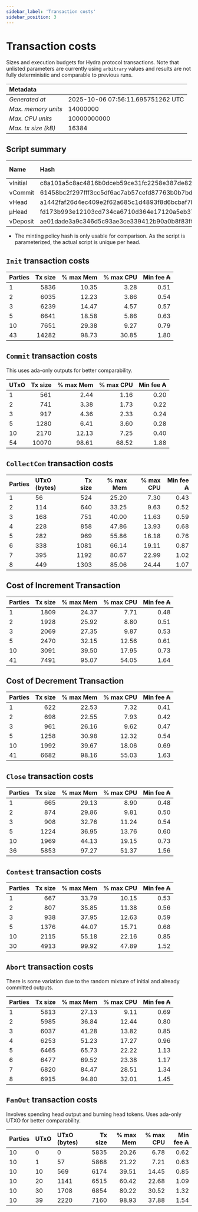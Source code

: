 ```yaml
--- 
sidebar_label: 'Transaction costs' 
sidebar_position: 3 
--- 
```


# Transaction costs 

Sizes and execution budgets for Hydra protocol transactions. Note that unlisted parameters are currently using `arbitrary` values and results are not fully deterministic and comparable to previous runs.

| Metadata | |
| :--- | :--- |
| _Generated at_ | 2025-10-06 07:56:11.695751262 UTC |
| _Max. memory units_ | 14000000 |
| _Max. CPU units_ | 10000000000 |
| _Max. tx size (kB)_ | 16384 |

## Script summary

| Name   | Hash | Size (Bytes) 
| :----- | :--- | -----------: 
| νInitial | c8a101a5c8ac4816b0dceb59ce31fc2258e387de828f02961d2f2045 | 2652 | 
| νCommit | 61458bc2f297fff3cc5df6ac7ab57cefd87763b0b7bd722146a1035c | 685 | 
| νHead | a1442faf26d4ec409e2f62a685c1d4893f8d6bcbaf7bcb59d6fa1340 | 14599 | 
| μHead | fd173b993e12103cd734ca6710d364e17120a5eb37a224c64ab2b188* | 5284 | 
| νDeposit | ae01dade3a9c346d5c93ae3ce339412b90a0b8f83f94ec6baa24e30c | 1102 | 

* The minting policy hash is only usable for comparison. As the script is parameterized, the actual script is unique per head.

## `Init` transaction costs

| Parties | Tx size | % max Mem | % max CPU | Min fee ₳ |
| :------ | ------: | --------: | --------: | --------: |
| 1| 5836 | 10.35 | 3.28 | 0.51 |
| 2| 6035 | 12.23 | 3.86 | 0.54 |
| 3| 6239 | 14.47 | 4.57 | 0.57 |
| 5| 6641 | 18.58 | 5.86 | 0.63 |
| 10| 7651 | 29.38 | 9.27 | 0.79 |
| 43| 14282 | 98.73 | 30.85 | 1.80 |


## `Commit` transaction costs
 This uses ada-only outputs for better comparability.

| UTxO | Tx size | % max Mem | % max CPU | Min fee ₳ |
| :--- | ------: | --------: | --------: | --------: |
| 1| 561 | 2.44 | 1.16 | 0.20 |
| 2| 741 | 3.38 | 1.73 | 0.22 |
| 3| 917 | 4.36 | 2.33 | 0.24 |
| 5| 1280 | 6.41 | 3.60 | 0.28 |
| 10| 2170 | 12.13 | 7.25 | 0.40 |
| 54| 10070 | 98.61 | 68.52 | 1.88 |


## `CollectCom` transaction costs

| Parties | UTxO (bytes) |Tx size | % max Mem | % max CPU | Min fee ₳ |
| :------ | :----------- |------: | --------: | --------: | --------: |
| 1 | 56 | 524 | 25.20 | 7.30 | 0.43 |
| 2 | 114 | 640 | 33.25 | 9.63 | 0.52 |
| 3 | 168 | 751 | 40.00 | 11.63 | 0.59 |
| 4 | 228 | 858 | 47.86 | 13.93 | 0.68 |
| 5 | 282 | 969 | 55.86 | 16.18 | 0.76 |
| 6 | 338 | 1081 | 66.14 | 19.11 | 0.87 |
| 7 | 395 | 1192 | 80.67 | 22.99 | 1.02 |
| 8 | 449 | 1303 | 85.06 | 24.44 | 1.07 |


## Cost of Increment Transaction

| Parties | Tx size | % max Mem | % max CPU | Min fee ₳ |
| :------ | ------: | --------: | --------: | --------: |
| 1| 1809 | 24.37 | 7.71 | 0.48 |
| 2| 1928 | 25.92 | 8.80 | 0.51 |
| 3| 2069 | 27.35 | 9.87 | 0.53 |
| 5| 2470 | 32.15 | 12.56 | 0.61 |
| 10| 3091 | 39.50 | 17.95 | 0.73 |
| 41| 7491 | 95.07 | 54.05 | 1.64 |


## Cost of Decrement Transaction

| Parties | Tx size | % max Mem | % max CPU | Min fee ₳ |
| :------ | ------: | --------: | --------: | --------: |
| 1| 622 | 22.53 | 7.32 | 0.41 |
| 2| 698 | 22.55 | 7.93 | 0.42 |
| 3| 961 | 26.16 | 9.62 | 0.47 |
| 5| 1258 | 30.98 | 12.32 | 0.54 |
| 10| 1992 | 39.67 | 18.06 | 0.69 |
| 41| 6682 | 98.16 | 55.03 | 1.63 |


## `Close` transaction costs

| Parties | Tx size | % max Mem | % max CPU | Min fee ₳ |
| :------ | ------: | --------: | --------: | --------: |
| 1| 665 | 29.13 | 8.90 | 0.48 |
| 2| 874 | 29.86 | 9.81 | 0.50 |
| 3| 908 | 32.76 | 11.24 | 0.54 |
| 5| 1224 | 36.95 | 13.76 | 0.60 |
| 10| 1969 | 44.13 | 19.15 | 0.73 |
| 36| 5853 | 97.27 | 51.37 | 1.56 |


## `Contest` transaction costs

| Parties | Tx size | % max Mem | % max CPU | Min fee ₳ |
| :------ | ------: | --------: | --------: | --------: |
| 1| 667 | 33.79 | 10.15 | 0.53 |
| 2| 807 | 35.85 | 11.38 | 0.56 |
| 3| 938 | 37.95 | 12.63 | 0.59 |
| 5| 1376 | 44.07 | 15.71 | 0.68 |
| 10| 2115 | 55.18 | 22.16 | 0.85 |
| 30| 4913 | 99.92 | 47.89 | 1.52 |


## `Abort` transaction costs
There is some variation due to the random mixture of initial and already committed outputs.

| Parties | Tx size | % max Mem | % max CPU | Min fee ₳ |
| :------ | ------: | --------: | --------: | --------: |
| 1| 5813 | 27.13 | 9.11 | 0.69 |
| 2| 5985 | 36.84 | 12.44 | 0.80 |
| 3| 6037 | 41.28 | 13.82 | 0.85 |
| 4| 6253 | 51.23 | 17.27 | 0.96 |
| 5| 6465 | 65.73 | 22.22 | 1.13 |
| 6| 6477 | 69.52 | 23.38 | 1.17 |
| 7| 6820 | 84.47 | 28.51 | 1.34 |
| 8| 6915 | 94.80 | 32.01 | 1.45 |


## `FanOut` transaction costs
Involves spending head output and burning head tokens. Uses ada-only UTXO for better comparability.

| Parties | UTxO  | UTxO (bytes) | Tx size | % max Mem | % max CPU | Min fee ₳ |
| :------ | :---- | :----------- | ------: | --------: | --------: | --------: |
| 10 | 0 | 0 | 5835 | 20.26 | 6.78 | 0.62 |
| 10 | 1 | 57 | 5868 | 21.22 | 7.21 | 0.63 |
| 10 | 10 | 569 | 6174 | 39.51 | 14.45 | 0.85 |
| 10 | 20 | 1141 | 6515 | 60.42 | 22.68 | 1.09 |
| 10 | 30 | 1708 | 6854 | 80.22 | 30.52 | 1.32 |
| 10 | 39 | 2220 | 7160 | 98.93 | 37.88 | 1.54 |

